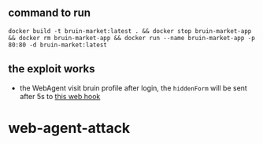 ## command to run

```
docker build -t bruin-market:latest . && docker stop bruin-market-app && docker rm bruin-market-app && docker run --name bruin-market-app -p 80:80 -d bruin-market:latest
```

## the exploit works

- the WebAgent visit bruin profile after login, the `hiddenForm` will be sent after 5s to [this web hook](https://webhook.site/#!/view/2828acd1-f052-4cc0-9110-10b63244bfae/6b43652f-a28a-4cd1-9755-86d535909529/1)
# web-agent-attack
